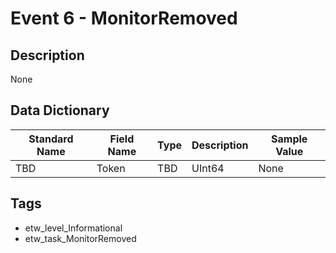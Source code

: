 # Event 6 - MonitorRemoved

## Description
None

## Data Dictionary
|Standard Name|Field Name|Type|Description|Sample Value|
|---|---|---|---|---|
|TBD|Token|TBD|UInt64|None|None|

## Tags
* etw_level_Informational
* etw_task_MonitorRemoved